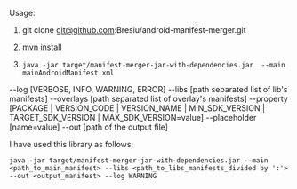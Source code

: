 Usage:

1. git clone git@github.com:Bresiu/android-manifest-merger.git

2. mvn install

3. `java -jar target/manifest-merger-jar-with-dependencies.jar  --main mainAndroidManifest.xml`

--log [VERBOSE, INFO, WARNING, ERROR]
--libs [path separated list of lib's manifests]
--overlays [path separated list of overlay's manifests]
--property [PACKAGE | VERSION_CODE | VERSION_NAME | MIN_SDK_VERSION | TARGET_SDK_VERSION | MAX_SDK_VERSION=value]
--placeholder [name=value]
--out [path of the output file]

I have used this library as follows:

`java -jar target/manifest-merger-jar-with-dependencies.jar --main <path_to_main_manifest> --libs <path_to_libs_manifests_divided by ':'> --out <output_manifest> --log WARNING`
